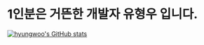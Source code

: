 # 1인분은 거뜬한 개발자 유형우 입니다.

[![hyungwoo's GitHub stats](https://github-readme-stats.vercel.app/api?username=hyungwoo-1)](https://github.com/anuraghazra/github-readme-stats)
